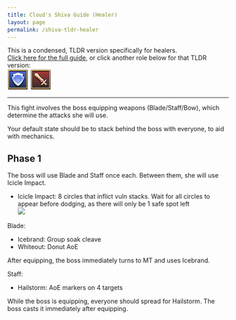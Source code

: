 ```yaml
---
title: Cloud's Shiva Guide (Healer)
layout: page
permalink: /shiva-tldr-healer
---
```


This is a condensed, TLDR version specifically for healers.\
[Click here for the full guide](shiva), or click another role below for that TLDR version:\
[![](../../images/icons/tank.png)](shiva-tldr-tank)
[![](../../images/icons/dps.png)](shiva-tldr-dps)

---

This fight involves the boss equipping weapons (Blade/Staff/Bow), which determine the attacks she will use.

Your default state should be to stack behind the boss with everyone, to aid with mechanics.

## Phase 1

The boss will use Blade and Staff once each. Between them, she will use Icicle Impact.

- Icicle Impact: 8 circles that inflict vuln stacks. Wait for all circles to appear before dodging, as there will only be 1 safe spot left\
  <img class="border" src="images/shiva-icicle-impact-staggered.png" width="500" />

Blade:

- Icebrand: Group soak cleave
- Whiteout: Donut AoE

After equipping, the boss immediately turns to MT and uses Icebrand.

Staff:

- Hailstorm: AoE markers on 4 targets

While the boss is equipping, everyone should spread for Hailstorm. The boss casts it immediately after equipping.
